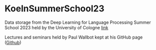 # KoelnSummerSchool23

Data storage from the Deep Learning for Language Processing Summer School 2023 held by the University of Cologne [link](http://ml-school.uni-koeln.de)

Lectures and seminars held by Paul Wallbot kept at his GitHub page ([Github](https://paul-cw.github.io/2022-09-18-kws-part-one/))
